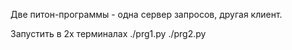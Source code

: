 Две питон-программы - одна сервер запросов, другая клиент.

Запустить в 2х терминалах
./prg1.py
./prg2.py
